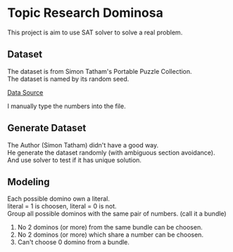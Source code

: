 # Topic Research Dominosa

This project is aim to use SAT solver to solve a real problem.  

## Dataset

The dataset is from Simon Tatham's Portable Puzzle Collection.  
The dataset is named by its random seed.  

[Data Source](https://www.chiark.greenend.org.uk/~sgtatham/puzzles/js/dominosa.html)

I manually type the numbers into the file.  

## Generate Dataset

The Author (Simon Tatham) didn't have a good way.  
He generate the dataset randomly (with ambiguous section avoidance).  
And use solver to test if it has unique solution.  

## Modeling

Each possible domino own a literal.  
literal = 1 is choosen, literal = 0 is not.  
Group all possible dominos with the same pair of numbers. (call it a bundle)

1. No 2 dominos (or more) from the same bundle can be choosen.  
2. No 2 dominos (or more) which share a number can be choosen.  
3. Can't choose 0 domino from a bundle.  
